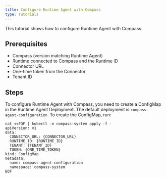 ```yaml
---
title: Configure Runtime Agent with Compass
type: Tutorials
---
```


This tutorial shows how to configure Runtime Agent with Compass. 

## Prerequisites

- Compass (version matching Runtime Agent)
- Runtime connected to Compass and the Runtime ID
- Connector URL
- One-time token from the Connector
- Tenant ID

## Steps

To configure Runtime Agent with Compass, you need to create a ConfigMap in the Runtime Agent Deployment. The default deployment is `compass-agent-configuration`. To create the ConfigMap, run:

```
cat <<EOF | kubectl -n compass-system apply -f -
apiVersion: v1
data:
  CONNECTOR_URL: {CONNECTOR_URL}
  RUNTIME_ID: {RUNTIME_ID}
  TENANT: {TENANT_ID}
  TOKEN: {ONE_TIME_TOKEN}
kind: ConfigMap
metadata:
  name: compass-agent-configuration
  namespace: compass-system
EOF
```